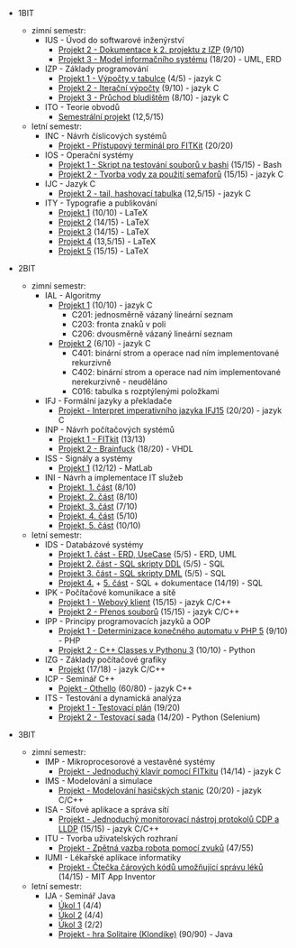 * 1BIT
	+ zimní semestr:
		+ IUS - Úvod do softwarové inženýrství
			+ [Projekt 2 - Dokumentace k 2. projektu z IZP](1BITZ/IUS/proj2/) (9/10)
			+ [Projekt 3 - Model informačního systému](1BITZ/IUS/proj3) (18/20) - UML, ERD  
		+ IZP - Základy programování
			+ [Projekt 1 - Výpočty v tabulce](1BITZ/IZP/proj1/) (4/5) - jazyk C
			+ [Projekt 2 - Iterační výpočty](1BITZ/IZP/proj2/) (9/10) - jazyk C
			+ [Projekt 3 - Průchod bludištěm](1BITZ/IZP/proj3/) (8/10) - jazyk C
		+ ITO - Teorie obvodů
			+ [Semestrální projekt](1BITZ/ITO/) (12,5/15)
	+ letní semestr:
		+ INC - Návrh číslicových systémů
			+ [Projekt - Přístupový terminál pro FITKit](1BITL/INC/proj1/) (20/20)
		+ IOS - Operační systémy
			+ [Projekt 1 - Skript na testování souborů v bashi](1BITL/IOS/proj1/) (15/15) - Bash
			+ [Projekt 2 - Tvorba vody za použití semaforů](1BITL/IOS/proj2/) (15/15) - jazyk C
		+ IJC - Jazyk C
			+ [Projekt 2 - tail, hashovací tabulka](1BITL/IJC/proj2/) (12,5/15) - jazyk C
		+ ITY - Typografie a publikování
			+ [Projekt 1](1BITL/ITY/proj1/) (10/10) - LaTeX
			+ [Projekt 2](1BITL/ITY/proj2/) (14/15) - LaTeX
			+ [Projekt 3](1BITL/ITY/proj3/) (14/15) - LaTeX
			+ [Projekt 4](1BITL/ITY/proj4/) (13,5/15) - LaTeX
			+ [Projekt 5](1BITL/ITY/proj5/) (15/15) - LaTeX

* 2BIT
	+ zimní semestr:
		+ IAL - Algoritmy
			+ [Projekt 1](2BITZ/IAL/proj1/) (10/10) - jazyk C
				+ C201: jednosměrně vázaný lineární seznam
				+ C203: fronta znaků v poli
				+ C206: dvousměrně vázaný lineární seznam
			+ [Projekt 2](2BITZ/IAL/proj2/) (6/10) - jazyk C
				+ C401: binární strom a operace nad ním implementované rekurzivně
				+ C402: binární strom a operace nad ním implementované nerekurzivně - neuděláno
				+ C016: tabulka s rozptýlenými položkami
		+ IFJ - Formální jazyky a překladače
			+ [Projekt - Interpret imperativního jazyka IFJ15](2BITZ/IFJ/proj1/) (20/20) - jazyk C
		+ INP - Návrh počítačových systémů
			+ [Projekt 1 - FITkit](2BITZ/INP/proj1/) (13/13)
			+ [Projekt 2 - Brainfuck](2BITZ/INP/proj2/) (18/20) - VHDL
		+ ISS - Signály a systémy
			+ [Projekt 1](2BITZ/ISS/proj1/) (12/12) - MatLab
		+ INI - Návrh a implementace IT služeb
			+ [Projekt, 1. část](2BITZ/INI/1_cast.pdf) (8/10)
			+ [Projekt, 2. část](2BITZ/INI/2_cast.pdf) (8/10)
			+ [Projekt, 3. část](2BITZ/INI/3_cast.pdf) (7/10)
			+ [Projekt, 4. část](2BITZ/INI/4_cast.pdf) (5/10)
			+ [Projekt, 5. část](2BITZ/INI/5_cast.pdf) (10/10)
	+ letní semestr:
		+ IDS - Databázové systémy
			+ [Projekt 1. část - ERD, UseCase](2BITL/IDS/1_cast/) (5/5) - ERD, UML
			+ [Projekt 2. část - SQL skripty DDL](2BITL/IDS/2_cast/) (5/5) - SQL
			+ [Projekt 3. část - SQL skripty DML](2BITL/IDS/3_cast/) (5/5) - SQL
			+ [Projekt 4.](2BITL/IDS/4_cast/) + [5. část](2BITL/IDS/5_cast/) - SQL + dokumentace (14/19) - SQL
		+ IPK - Počítačové komunikace a sítě
			+ [Projekt 1 - Webový klient](2BITL/IPK/proj1/) (15/15) - jazyk C/C++
			+ [Projekt 2 - Přenos souborů](2BITL/IPK/proj2/) (15/15) - jazyk C/C++
		+ IPP - Principy programovacích jazyků a OOP
			+ [Projekt 1 - Determinizace konečného automatu v PHP 5](2BITL/IPP/proj1/) (9/10) - PHP
			+ [Projekt 2 - C++ Classes v Pythonu 3](2BITL/IPP/proj2/) (10/10) - Python
		+ IZG - Základy počítačové grafiky
			+ [Projekt](2BITL/IZG/proj/) (17/18) - jazyk C/C++
		+ ICP - Seminář C++
			+ [Pojekt - Othello](2BITL/ICP/proj/) (60/80) - jazyk C++
		+ ITS - Testování a dynamická analýza
			+ [Projekt 1 - Testovací plán](2BITL/ITS/proj1/) (19/20)
			+ [Projekt 2 - Testovací sada](2BITL/ITS/proj2/) (14/20) - Python (Selenium)
* 3BIT
	+ zimní semestr:
		+ IMP - Mikroprocesorové a vestavěné systémy
			+ [Projekt - Jednoduchý klavír pomocí FITkitu](3BITZ/IMP/xpavli78/)  (14/14) - jazyk C
		+ IMS - Modelování a simulace
			+ [Projekt - Modelování hasičských stanic](3BITZ/IMS/proj/) (20/20) - jazyk C/C++
		+ ISA - Síťové aplikace a správa sítí
			+ [Projekt - Jednoduchý monitorovací nástroj protokolů CDP a LLDP](3BITZ/ISA/proj/) (15/15) - jazyk C/C++
		+ ITU - Tvorba uživatelských rozhraní
			+ [Projekt - Zpětná vazba robota pomocí zvuků](3BITZ/ITU/proj/) (47/55)
		+ IUMI - Lékařské aplikace informatiky
			+ [Projekt - Čtečka čárových kódů umožňující správu léků](3BITZ/IUMI/proj/) (14/15) - MIT App Inventor
	+ letní semestr:
		+ IJA - Seminář Java
			+ [Úkol 1](3BITL/IJA/ukol_1/) (4/4)
			+ [Úkol 2](3BITL/IJA/ukol_2/) (4/4)
			+ [Úkol 3](3BITL/IJA/ukol_3/) (2/2)
			+ [Projekt - hra Solitaire (Klondike)](3BITL/IJA/proj/xpavli78) (90/90) - Java

			

